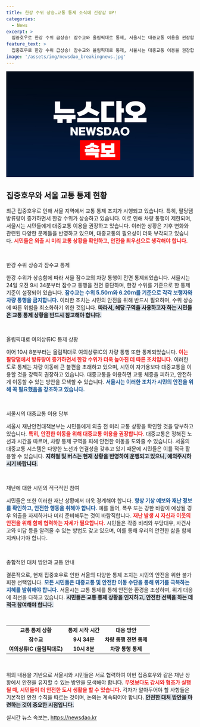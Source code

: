 ```yaml
---
title: 한강 수위 상승…교통 통제 소식에 긴장감 UP!
categories:
  - News
excerpt: >
  집중호우로 한강 수위 급상승! 잠수교와 올림픽대로 통제, 서울시는 대중교통 이용을 권장합니다. 안전한 외출을 위해 반드시 교통 상황 확인하세요!
feature_text: >
  집중호우로 한강 수위 급상승! 잠수교와 올림픽대로 통제, 서울시는 대중교통 이용을 권장합니다. 안전한 외출을 위해 반드시 교통 상황 확인하세요!
image: '/assets/img/newsdao_breakingnews.jpg'
---
```


<p><img src="/assets/img/newsdao_breakingnews.jpg" alt="koreaapp 속보" /></p>

<h2 data-ke-size="size26">집중호우와 서울 교통 통제 현황</h2>

<p data-ke-size="size16">최근 집중호우로 인해 서울 지역에서 교통 통제 조치가 시행되고 있습니다. 특히, 팔당댐 방류량이 증가하면서 한강 수위가 상승하고 있습니다. 이로 인해 차량 통행이 제한되며, 서울시는 시민들에게 대중교통 이용을 권장하고 있습니다. 이러한 상황은 기후 변화와 관련된 다양한 문제들을 반영하고 있으며, 대중교통의 필요성이 더욱 부각되고 있습니다. <b><span style="color: #ee2323;">시민들은 외출 시 미리 교통 상황을 확인하고, 안전을 최우선으로 생각해야 합니다.</span></b></p>

<p data-ke-size="size16">&nbsp;</p>

<p>한강 수위 상승과 잠수교 통제</p>

<p data-ke-size="size16">한강 수위가 상승함에 따라 서울 잠수교의 차량 통행이 전면 통제되었습니다. 서울시는 24일 오전 9시 34분부터 잠수교 통행을 전면 중단하며, 한강 수위를 기준으로 한 통제 기준이 설정되어 있습니다. <b><span style="color: #1a5490;">잠수교는 수위 5.50ｍ와 6.20ｍ를 기준으로 각각 보행자와 차량 통행을 금지합니다.</span></b> 이러한 조치는 시민의 안전을 위해 반드시 필요하며, 수위 상승에 따른 위험을 최소화하기 위한 것입니다. <b><span style="background-color: #21538527;">따라서, 해당 구역을 사용하고자 하는 시민들은 교통 통제 상황을 반드시 참고해야 합니다.</span></b></p>

<p data-ke-size="size16">&nbsp;</p>

<p>올림픽대로 여의상류IC 통제 상황</p>

<p data-ke-size="size16">이어 10시 8분부터는 올림픽대로 여의상류IC의 차량 통행 또한 통제되었습니다. <b><span style="color: #ee2323;">이는 팔당댐에서 방류량이 증가하면서 한강 수위가 더욱 높아진 데 따른 조치입니다.</span></b> 이러한 도로 통제는 차량 이동에 큰 불편을 초래하고 있으며, 시민이 자가용보다 대중교통을 이용할 것을 강력히 권장하고 있습니다. 대중교통을 이용하면 교통 체증을 피하고, 안전하게 이동할 수 있는 방안을 모색할 수 있습니다. <b><span style="color: #1a5490;">서울시는 이러한 조치가 시민의 안전을 위해 꼭 필요했음을 강조하고 있습니다.</span></b></p>

<p data-ke-size="size16">&nbsp;</p>

<p>서울시의 대중교통 이용 당부</p>

<p data-ke-size="size16">서울시 재난안전대책본부는 시민들에게 외출 전 미리 교통 상황을 확인할 것을 당부하고 있습니다. <b><span style="color: #ee2323;">특히, 안전한 이동을 위해 대중교통 이용을 권장합니다.</span></b> 대중교통은 정해진 노선과 시간을 따르며, 차량 통제 구역을 피해 안전한 이동을 도와줄 수 있습니다. 서울의 대중교통 시스템은 다양한 노선과 연결성을 갖추고 있기 때문에 시민들은 이를 적극 활용할 수 있습니다. <b><span style="background-color: #21538527;">지하철 및 버스는 현재 상황을 반영하여 운행되고 있으니, 예의주시하시기 바랍니다.</span></b></p>

<p data-ke-size="size16">&nbsp;</p>

<p>재난에 대한 시민의 적극적인 참여</p>

<p data-ke-size="size16">시민들은 또한 이러한 재난 상황에서 더욱 경계해야 합니다. <b><span style="color: #1a5490;">항상 기상 예보와 재난 정보를 확인하고, 안전한 행동을 취해야 합니다.</span></b> 예를 들어, 폭우 또는 강한 바람이 예상될 경우 외출을 자제하거나 미리 준비해두는 것이 바람직합니다. <b><span style="color: #ee2323;">재난 발생 시 자신과 이웃의 안전을 위해 함께 협력하는 자세가 필요합니다.</span></b> 시민들은 각종 비리와 부당대우, 사건사고와 미담 등을 알려줄 수 있는 방법도 갖고 있으며, 이를 통해 우리의 안전한 삶을 함께 지켜나가야 합니다.</p>

<p data-ke-size="size16">&nbsp;</p>

<p>종합적인 대처 방안과 교통 안내</p>

<p data-ke-size="size16">결론적으로, 현재 집중호우로 인한 서울의 다양한 통제 조치는 시민의 안전을 위한 불가피한 선택입니다. <b><span style="color: #1a5490;">모든 시민들은 대중교통 및 안전한 이동 수단을 통해 위기를 극복하는 지혜를 발휘해야 합니다.</span></b> 서울시는 교통 통제를 통해 안전한 환경을 조성하며, 위기 대응에 최선을 다하고 있습니다. <b><span style="background-color: #21538527;">시민들은 교통 통제 상황을 인지하고, 안전한 선택을 하는 데 적극 참여해야 합니다.</span></b></p>

<p data-ke-size="size16">&nbsp;</p>

<table style="width:100%; border-collapse:collapse;">
    <tr>
        <td style="text-align: center; height: 17px;"><b>교통 통제 상황</b></td>
        <td style="text-align: center; height: 17px;"><b>통제 시작 시간</b></td>
        <td style="text-align: center; height: 17px;"><b>대응 방안</b></td>
    </tr>
    <tr>
        <td style="text-align: center; height: 17px;"><b>잠수교</b></td>
        <td style="text-align: center; height: 17px;"><b>9시 34분</b></td>
        <td style="text-align: center; height: 17px;"><b>차량 통행 전면 통제</b></td>
    </tr>
    <tr>
        <td style="text-align: center; height: 17px;"><b>여의상류IC (올림픽대로)</b></td>
        <td style="text-align: center; height: 17px;"><b>10시 8분</b></td>
        <td style="text-align: center; height: 17px;"><b>차량 통행 통제</b></td>
    </tr>
</table>

<p data-ke-size="size16">&nbsp;</p>

<p>위의 내용을 기반으로 서울시와 시민들은 서로 협력하여 이번 집중호우와 같은 재난 상황에서 안전을 유지할 수 있는 방안을 모색해야 합니다. <b><span style="color: #ee2323;">무엇보다도 감시와 협조가 실행될 때, 시민들이 더 안전한 도시 생활을 할 수 있습니다.</span></b> 각자가 알아두어야 할 사항들은 기본적인 안전 수칙을 따르는 것이며, 논의는 계속되어야 합니다. <b><span style="background-color: #21538527;">안전한 대처 방안을 마련하는 것이 중요한 시점입니다.</span></b></p></p>
실시간 뉴스 속보는, <a href="https://newsdao.kr" rel="dofollow">https://newsdao.kr</a>


